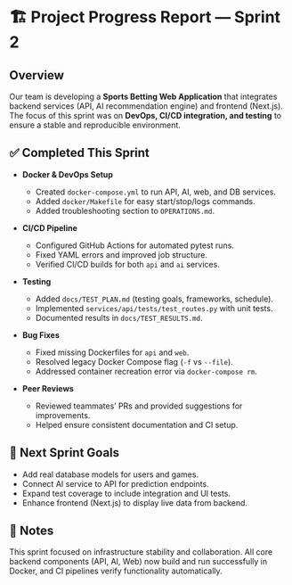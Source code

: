 # 🏗️ Project Progress Report — Sprint 2

## Overview
Our team is developing a **Sports Betting Web Application** that integrates backend services (API, AI recommendation engine) and frontend (Next.js). The focus of this sprint was on **DevOps, CI/CD integration, and testing** to ensure a stable and reproducible environment.

## ✅ Completed This Sprint
- **Docker & DevOps Setup**
  - Created `docker-compose.yml` to run API, AI, web, and DB services.
  - Added `docker/Makefile` for easy start/stop/logs commands.
  - Added troubleshooting section to `OPERATIONS.md`.

- **CI/CD Pipeline**
  - Configured GitHub Actions for automated pytest runs.
  - Fixed YAML errors and improved job structure.
  - Verified CI/CD builds for both `api` and `ai` services.

- **Testing**
  - Added `docs/TEST_PLAN.md` (testing goals, frameworks, schedule).
  - Implemented `services/api/tests/test_routes.py` with unit tests.
  - Documented results in `docs/TEST_RESULTS.md`.

- **Bug Fixes**
  - Fixed missing Dockerfiles for `api` and `web`.
  - Resolved legacy Docker Compose flag (`-f` vs `--file`).
  - Addressed container recreation error via `docker-compose rm`.

- **Peer Reviews**
  - Reviewed teammates’ PRs and provided suggestions for improvements.
  - Helped ensure consistent documentation and CI setup.

## 🚀 Next Sprint Goals
- Add real database models for users and games.
- Connect AI service to API for prediction endpoints.
- Expand test coverage to include integration and UI tests.
- Enhance frontend (Next.js) to display live data from backend.

## 🧩 Notes
This sprint focused on infrastructure stability and collaboration. All core backend components (API, AI, Web) now build and run successfully in Docker, and CI pipelines verify functionality automatically.
